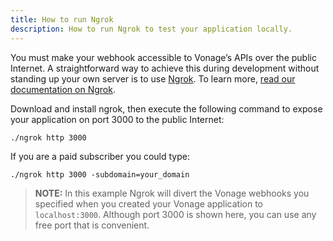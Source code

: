 ```yaml
---
title: How to run Ngrok
description: How to run Ngrok to test your application locally.
---
```


<a name="how-to-run-ngrok"></a>

You must make your webhook accessible to Vonage’s APIs over the public Internet. A straightforward way to achieve this during development without standing up your own server is to use [Ngrok](https://ngrok.com/). To learn more, [read our documentation on Ngrok](/tools/ngrok).

Download and install ngrok, then execute the following command to expose your application on port 3000 to the public Internet:

``` shell
./ngrok http 3000
```

If you are a paid subscriber you could type:

``` shell
./ngrok http 3000 -subdomain=your_domain
```

> **NOTE:** In this example Ngrok will divert the Vonage webhooks you specified when you created your Vonage application to `localhost:3000`. Although port 3000 is shown here, you can use any free port that is convenient.
